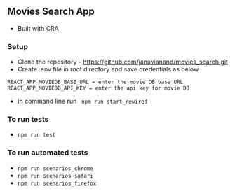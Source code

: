 ## Movies Search App
- Built with CRA

### Setup
- Clone the repository - https://github.com/janavianand/movies_search.git
- Create .env file in root directory and save credentials as below
```
REACT_APP_MOVIEDB_BASE_URL = enter the movie DB base URL
REACT_APP_MOVIEDB_API_KEY = enter the api key for movie DB

```
- in command line run
` npm run start_rewired`

### To run tests

- `npm run test`

### To run automated tests

- `npm run scenarios_chrome`
- `npm run scenarios_safari`
- `npm run scenarios_firefox`
